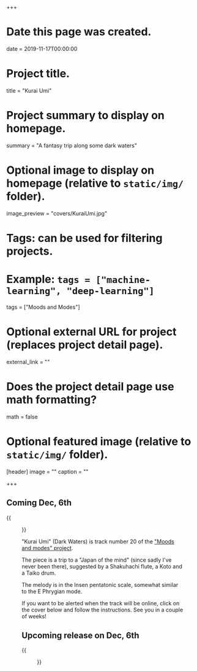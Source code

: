 +++
# Date this page was created.
date = 2019-11-17T00:00:00

# Project title.
title = "Kurai Umi"

# Project summary to display on homepage.
summary = "A fantasy trip along some dark waters"

# Optional image to display on homepage (relative to `static/img/` folder).
image_preview = "covers/KuraiUmi.jpg"

# Tags: can be used for filtering projects.
# Example: `tags = ["machine-learning", "deep-learning"]`
tags = ["Moods and Modes"]

# Optional external URL for project (replaces project detail page).
external_link = ""

# Does the project detail page use math formatting?
math = false

# Optional featured image (relative to `static/img/` folder).
[header]
image = ""
caption = ""

+++

## Coming Dec, 6th

{{<figure src="/img/covers/KuraiUmi.jpg" width="320" link="https://distrokid.com/hyperfollow/skeeboo/kurai-umi" target="_blank">}}

"Kurai Umi" (Dark Waters) is track number 20 of the ["Moods and modes" project](/post/moods_and_modes). 

The piece is a trip to a "Japan of the mind" (since sadly I've never been there), suggested by a Shakuhachi flute, a Koto and a Taiko drum.  

The melody is in the Insen pentatonic scale, somewhat similar to the E Phrygian mode.

If you want to be alerted when the track will be online, click on the cover below and follow the instructions. See you in a couple of weeks!

## Upcoming release on Dec, 6th
{{<figure src="/img/covers/KuraiUmi.jpg" width="320" link="https://distrokid.com/hyperfollow/skeeboo/kurai-umi" target="_blank">}}